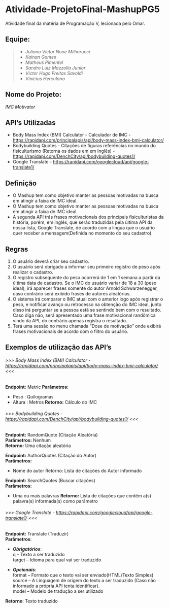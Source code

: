 # Atividade-ProjetoFinal-MashupPG5
Atividade final da matéria de Programação V, lecionada pelo Omar.

## Equipe:
> - *Juliano Victor Nune Milhorucci*
> - *Kainan Gomes*
> - *Matheus Pimentel*
> - *Sandro Luiz Mazzolla Junior*
> - *Victor Hugo Freitas Savoldi*
> - *Vinicius Herculano*

## Nome do Projeto:

*IMC Motivator*

## API’s Utilizadas

- Body Mass Index (BMI) Calculator - Calculador de IMC -  https://rapidapi.com/principalapis/api/body-mass-index-bmi-calculator/
- Bodybuilding Quotes - Citações de figuras referências no mundo do fisiculturismo (Retorna os dados em em Inglês) - https://rapidapi.com/DenchCity/api/bodybuilding-quotes1/
- Google Translate - https://rapidapi.com/googlecloud/api/google-translate1/

## Definição

- O Mashup tem como objetivo manter as pessoas motivadas na busca em atingir a faixa de IMC ideal.
- O Mashup tem como objetivo manter as pessoas motivadas na busca em atingir a faixa de IMC ideal.
- A segunda API trás frases motivacionais dos principais fisiculturistas da história, porém, em inglês, que serão traduzidas pela última API da nossa lista, Google Translate, de acordo com a língua que o usuário quer receber a mensagem(Definida no momento do seu cadastro).

## Regras

1. O usuário deverá criar seu cadastro.
2. O usuário será obrigado a informar seu primeiro registro de peso após realizar o cadastro.
3. O registro subsequente do peso ocorrerá de 1 em 1 semana a partir da última data de cadastro. Se o IMC do usuário variar de 18 a 30 (peso ideal), irá aparecer frases somente do autor Arnold Schwarzenegger, caso contrário será exibido frases de autores aleatórias.
4. O sistema irá comparar o IMC atual com o anterior logo após registrar o peso, e notificar avanço ou retrocesso na obtenção do IMC ideal, junto disso irá perguntar se a pessoa está se sentindo bem com o resultado. Caso diga não, será apresentado uma frase motivacional randômica vindo da API, do contrário apenas registra o resultado.
5. Terá uma sessão no menu chamada “Dose de motivação” onde exibirá frases motivacionais de acordo com o filtro do usuário.

## Exemplos de utilização das API’s

###### >>> Body Mass Index (BMI) Calculator - https://rapidapi.com/principalapis/api/body-mass-index-bmi-calculator/ <<<

**Endpoint:** Metric
**Parâmetros:**
- Peso : Quilogramas
- Altura : Metros
**Retorno:** Cálculo do IMC

###### >>> Bodybuilding Quotes - https://rapidapi.com/DenchCity/api/bodybuilding-quotes1/ <<<

**Endpoint:** RandomQuote (Citação Aleatória)<br />
**Parâmetros:** Nenhum<br />
**Retorno:** Uma citação aleatória<br />

**Endpoint:** AuthorQuotes (Citação do Autor)<br />
**Parâmetros:** 
- Nome do autor
Retorno: Lista de citações do Autor informado<br />

**Endpoint:** SearchQuotes (Buscar citações)<br />
**Parâmetros:** 
- Uma ou mais palavras
**Retorno:** Lista de citações que contêm a(s) palavra(s) informada(s) como parâmetro<br />

###### >>> Google Translate - https://rapidapi.com/googlecloud/api/google-translate1/ <<<

**Endpoint:** Translate (Traduzir)<br />
**Parâmetros**:<br />
  - **_Obrigatórios_**:<br />
	  q – Texto a ser traduzido<br />
	  target – Idioma para qual vai ser traduzido<br />

  - **_Opcionais_**:<br />
	  format – Formato que o texto vai ser enviado(HTML/Texto Simples)<br />
	  source – A Linguagem de origem do texto a ser traduzido (Caso não informado a   própria API tenta identificar).<br />
          model – Modelo de tradução a ser utilizado<br />
	
**Retorno**: Texto traduzido<br />
